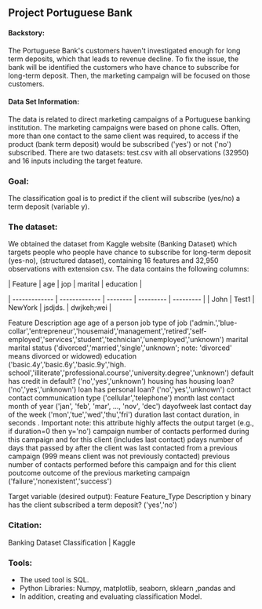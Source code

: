 ## Project Portuguese Bank


#### Backstory:
The Portuguese Bank's customers haven't investigated enough for long term deposits, which that leads to revenue decline. To fix the issue, the bank will be identified the customers who have chance to subscribe for long-term deposit. Then, the marketing campaign will be focused on those customers. 

#### Data Set Information:
The data is related to direct marketing campaigns of a Portuguese banking institution. The marketing campaigns were based on phone calls. Often, more than one contact to the same client was required, to access if the product (bank term deposit) would be subscribed ('yes') or not ('no') subscribed.
There are two datasets: test.csv with all observations (32950) and 16 inputs including the target feature. 


### Goal: 
 The classification goal is to predict if the client will subscribe (yes/no) a term deposit (variable y).



### The dataset:
We obtained the dataset from Kaggle website (Banking Dataset) which targets people who people have chance to subscribe for long-term deposit (yes-no), (structured dataset), containing 16 features and 32,950 observations with extension csv. The data contains the following columns:





| Feature       | age           | jop      | marital  | education |

| ------------- | ------------- | -------- | --------- | --------- |
| John          | Test1         | NewYork   | jsdjds.  | dwjkeh;wei |


Feature  Description
age  age of a person
job  type of job ('admin.','blue-collar','entrepreneur','housemaid','management','retired','self-employed','services','student','technician','unemployed','unknown')
marital  marital status ('divorced','married','single','unknown'; note: 'divorced' means divorced or widowed)
education  ('basic.4y','basic.6y','basic.9y','high. school','illiterate','professional.course','university.degree','unknown')
default  has credit in default? ('no','yes','unknown')
housing  has housing loan? ('no','yes','unknown')
loan  has personal loan? ('no','yes','unknown')
contact  contact communication type ('cellular','telephone')
month  last contact month of year ('jan', 'feb', 'mar', …, 'nov', 'dec')
dayofweek  last contact day of the week ('mon','tue','wed','thu','fri')
duration  last contact duration, in seconds . Important note: this attribute highly affects the output target (e.g., if duration=0 then y='no')
campaign  number of contacts performed during this campaign and for this client (includes last contact)
pdays  number of days that passed by after the client was last contacted from a previous campaign (999 means client was not previously contacted)
previous  number of contacts performed before this campaign and for this client
poutcome  outcome of the previous marketing campaign ('failure','nonexistent','success')

Target variable (desired output):
Feature  Feature_Type  Description
y  binary  has the client subscribed a term deposit? ('yes','no')

### Citation:
Banking Dataset Classification | Kaggle

### Tools:
-   The used tool is SQL.
-   Python Libraries: Numpy, matplotlib, seaborn, sklearn ,pandas and 
-   In addition, creating and evaluating classification  Model.
